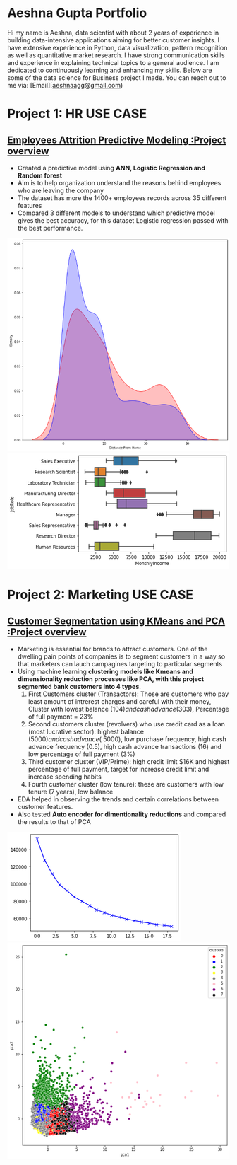 # Aeshna Gupta Portfolio
Hi my name is Aeshna, data scientist with about 2 years of experience in building data-intensive applications aiming for better customer
insights. I have extensive experience in Python, data visualization, pattern recognition as well as quantitative market
research. I have strong communication skills and experience in explaining technical topics to a general audience. I am dedicated to continuously learning and enhancing my skills. 
Below are some of the data science for Business project I made. 
You can reach out to me via: [Email][aeshnaagg@gmail.com)

# Project 1: HR USE CASE
## [Employees Attrition Predictive Modeling :Project overview](https://github.com/aeshna25/Employees-Attrition-Predictive-Modeling-)
- Created a predictive model using **ANN, Logistic Regression and Random forest**
- Aim is to help organization understand the reasons behind employees who are leaving the company
- The dataset has more the 1400+ employees records across 35 different features
- Compared 3 different models to understand which predictive model gives the best accuracy, for this dataset Logistic regression passed with the best performance.

![Kernel Density Estimate](/images/hrkde.png)
![Boxplot to compare Job Role and Income](/images/hrboxplot.png)


# Project 2: Marketing USE CASE  
## [Customer Segmentation using KMeans and PCA :Project overview](https://github.com/aeshna25/Customer-Segmentation-using-KMeans-and-PCA)
- Marketing is essential for brands to attract customers. One of the dwelling pain points of companies is to segment customers in a way so that marketers can lauch campagines targeting to particular segments
- Using machine learning **clustering models like Kmeans and dimensionality reduction processes like PCA, with this project segmented bank customers into 4 types**.
    1. First Customers cluster (Transactors): Those are customers who pay least amount of intrerest charges and careful with their money, Cluster with lowest balance ($104) and cash advance ($303), Percentage of full payment = 23%
    2. Second customers cluster (revolvers) who use credit card as a loan (most lucrative sector): highest balance ($5000) and cash advance (~$5000), low purchase frequency, high cash advance frequency (0.5), high cash advance transactions (16) and low percentage of full payment (3%)
    3. Third customer cluster (VIP/Prime): high credit limit $16K and highest percentage of full payment, target for increase credit limit and increase spending habits
    4. Fourth customer cluster (low tenure): these are customers with low tenure (7 years), low balance 
- EDA helped in observing the trends and certain correlations between customer features.
- Also tested **Auto encoder for dimentionality reductions** and compared the results to that of PCA

![Elbow method to get the best no of clusters](/images/mrelbow.png)
![PCA for KMEANS clusters](/images/mrpca.png)

